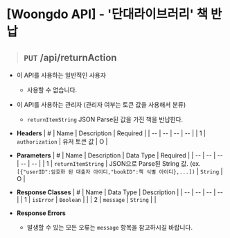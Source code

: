 <h1>[Woongdo API] - '단대라이브러리' 책 반납</h1>

> ## `PUT` /api/returnAction

- 이 API를 사용하는 일반적인 사용자
    - 사용할 수 없습니다.

- 이 API를 사용하는 관리자 (관리자 여부는 토큰 값을 사용해서 분류)
    - `returnItemString` JSON Parse된 값을 가진 책을 반납한다.

 - **Headers**
    | # | Name | Description | Required |
    | -- | -- | -- | -- |
    | 1 | `authorization` | 유저 토큰 값 | O |

 - **Parameters**
    | # | Name | Description | Data Type | Required |
    | -- | -- | -- | -- | -- |
    | 1 | `returnItemString` | JSON으로 Parse된 String 값. (ex. `[{"userID":암호화 된 대출자 아이디,"bookID":책 식별 아이디},...])` | `String` | O |

 - **Response Classes**
    | # | Name | Data Type | Description |
    | -- | -- | -- | -- |
    | 1 | `isError` | `Boolean` | |
    | 2 | `message` | `String` | |

- **Response Errors**
    - 발생할 수 있는 모든 오류는 `message` 항목을 참고하시길 바랍니다.
